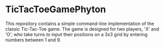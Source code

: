 # TicTacToeGamePhyton
This repository contains a simple command-line implementation of the classic Tic-Tac-Toe game. The game is designed for two players, 'X' and 'O', who take turns to input their positions on a 3x3 grid by entering numbers between 1 and 9.

